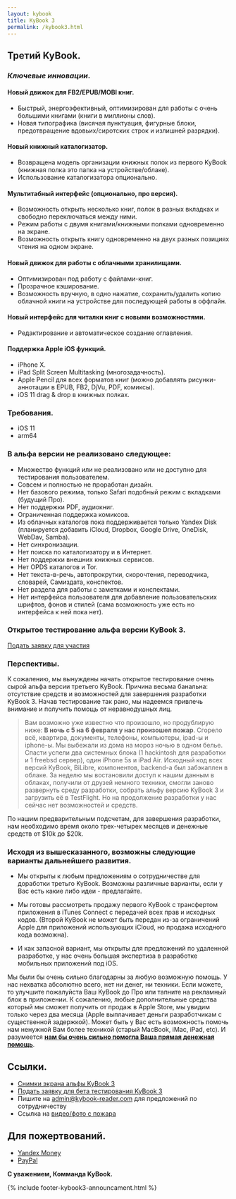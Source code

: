 ```yaml
---
layout: kybook
title: KyBook 3
permalink: /kybook3.html
---
```


## Третий KyBook.

### _Ключевые инновации_.

#### Новый движок для FB2/EPUB/MOBI книг. 
- Быстрый, энергоэфективный, оптимизирован для работы с очень большими книгами (книги в миллионы слов).
- Новая типографика (висячая пунктуация, фигурные блоки, предотвращение вдовьих/сиротских строк и излишней разрядки). 

#### Новый книжный каталогизатор. 
- Возвращена модель организации книжных полок из первого KyBook (книжная полка это папка на устройстве/облаке). 
- Использование каталогизатора опционально.

#### Мультитабный интерфейс (опционально, про версия). 
- Возможность открыть несколько книг, полок в разных вкладках и свободно переключаться между ними.
- Режим работы с двумя книгами/книжными полками одновременно на экране. 
- Возможность открыть книгу одновременно на двух разных позициях чтения на одном экране.  

#### Новый движок для работы с облачными хранилищами.
- Оптимизирован под работу с файлами-книг.
- Прозрачное кэширование.
- Возможность вручную, в одно нажатие, сохранить/удалить копию облачной книги на устройстве для последующей работы в оффлайн.

#### Новый интерфейс для читалки книг с новыми возможностями.
- Редактирование и автоматическое создание оглавления.

#### Поддержка Apple iOS функций.
- iPhone X.
- iPad Split Screen Multitasking (многозадачность).
- Apple Pencil для всех форматов книг (можно добавлять рисунки-аннотации в EPUB, FB2, DjVu, PDF, комиксы). 
- iOS 11 drag & drop в книжных полках.

### Требования.
- iOS 11
- arm64

### В альфа версии не реализовано следующее:

- Множество функций или не реализовано или не доступно для тестирования пользователем.
- Совсем и полностью не проработан дизайн.
- Нет базового режима, только Safari подобный режим с вкладками (будущий Про).
- Нет поддержки PDF, аудиокниг. 
- Ограниченная поддержка комиксов.
- Из облачных каталогов пока поддерживается только Yandex Disk (планируется добавить iCloud, Dropbox, Google Drive, OneDisk, WebDav, Samba).
- Нет синхронизации.
- Нет поиска по каталогизатору и в Интернет.
- Нет поддержки внешних книжных сервисов.
- Нет OPDS каталогов и Tor.
- Нет текста-в-речь, автопрокрутки, скорочтения, переводчика, словарей, Cамиздата, конспектов.
- Нет раздела для работы с заметками и конспектами.
- Нет интерфейса пользователя для добавление пользовательских шрифтов, фонов и стилей (сама возможность уже есть но интерфейса к ней пока нет).

### Открытое тестирование альфа версии KyBook 3. 

[Подать заявку для участия](/beta.html) 

### Перспективы.

К сожалению, мы вынуждены начать открытое тестирование очень сырой альфа версии третьего KyBook. Причина весьма банальна: отсутствие средств и возможностей для завершения разработки KyBook 3.
Начав тестирование так рано, мы надеемся привлечь внимание и получить помощь от неравнодушных лиц.

> Вам возможно уже известно что произошло, но продублирую ниже:
> **В ночь с 5 на 6 февраля у нас произошел пожар**. 
> Сгорело всё, квартира, документы, телефоны, компьютеры, ipad-ы и iphone-ы. Мы выбежали из дома на мороз ночью в одном белье. 
> Спасти успели два системных блока (1 hackintosh для разработки и 1 freebsd сервер), один iPhone 5s и iPad Air. 
> Исходный код всех версий KyBook, BiLibre, компонентов, backend-а был забэкаплен в облаке. 
> За неделю мы востановили доступ к нашим данным в облаках, получили от друзей немного техники, смогли заново развернуть среду разработки, собрать альфу версию KyBook 3 и загрузить её в TestFlight. 
> Но на продолжение разработки у нас сейчас нет возможностей и средств.

По нашим предварительным подсчетам, для завершения разработки, нам необходимо время около трех-четырех месяцев и денежные средств от $10k до $20k. 

### Исходя из вышесказанного, возможны следующие варианты дальнейшего развития. 

- Мы открыты к любым предложениям о сотрудничестве для доработки третьго KyBook. Возможны различные варианты, если у Вас есть какие либо идеи - предлагайте.

- Мы готовы рассмотреть продажу первого KyBook c трансфертом приложения в iTunes Connect с передачей всех прав и исходных кодов. (Второй KyBook не может быть передан из-за ограничений Apple для приложений использующих iCloud, но продажа исходного кода возможна).

- И как запасной вариант, мы открыты для предложений по удаленной разработке, у нас очень большая экспертиза в разработке мобильных приложений под iOS.


Мы были бы очень сильно благодарны за любую возможную помощь. У нас нехватка абсолютно всего, нет ни денег, ни техники. Если можете, то улучшите пожалуйста Ваш KyBook до Про или тапните на рекламный блок в приложении. К сожалению, любые дополнительные средства который мы сможет получить от продаж в Apple Store, мы увидим только через два месяца (Apple выплачивает деньги разработчикам с существенной задержкой). Может быть у Вас есть возможность помочь нам ненужной Вам более техникой (старый MacBook, iMac, iPad, etc). И разумеется [**нам бы очень сильно помогла Ваша прямая денежная помощь**](#Для-пожертвований).  

## Ссылки.
- [Снимки экрана альфы KyBook 3](/kybook3/alphashots.html)
- [Подать заявку для бета тестирования KyBook 3](/beta.html)
- Пишите на [admin@kybook-reader.com](mailto:admin@kybook-reader.com) для предложений по сотрудничеству
- Ссылка на [видео/фото с пожара](/firefatal.html)

## Для пожертвований.
- [Yandex Money](https://money.yandex.ru/to/4100177382132) 
- [PayPal](https://www.paypal.me/KonstantinBukreev) 

**С уважением, Комманда KyBook.**

{% include footer-kybook3-announcament.html %}

